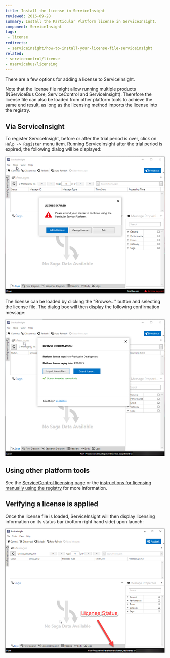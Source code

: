 ```yaml
---
title: Install the license in ServiceInsight
reviewed: 2016-09-28
summary: Install the Particular Platform license in ServiceInsight.
component: ServiceInsight
tags:
 - license
redirects:
 - serviceinsight/how-to-install-your-license-file-serviceinsight
related:
- servicecontrol/license
- nservicebus/licensing
---
```


There are a few options for adding a license to ServiceInsight.

Note that the license file might allow running multiple products (NServiceBus Core, ServiceControl and ServiceInsight). Therefore the license file can also be loaded from other platform tools to achieve the same end result, as long as the licensing method imports the license into the registry.


## Via ServiceInsight

To register ServiceInsight, before or after the trial period is over, click on `Help -> Register` menu item. Running ServiceInsight after the trial period is expired, the following dialog will be displayed:

![trial period expiration](images/trial-period-expiration.png)

The license can be loaded by clicking the "Browse..." button and selecting the license file. The dialog box will then display the following confirmation message:

![trial period licensed](images/trial-period-licensed.png)


## Using other platform tools

See the [ServiceControl licensing page](/servicecontrol/license.md) or the [instructions for licensing manually using the registry](/nservicebus/licensing#license-management-using-the-registry) for more information.


## Verifying a license is applied

Once the license file is loaded, ServiceInsight will then display licensing information on its status bar (bottom right hand side) upon launch:

![license verified](images/license-verified.png 'width=500')
